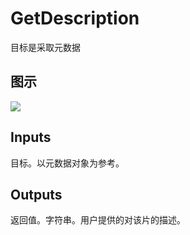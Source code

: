 # GetDescription

目标是采取元数据

## 图示

![]($-20221218-21093041.png)

## Inputs

目标。以元数据对象为参考。  

## Outputs

返回值。字符串。用户提供的对该片的描述。
